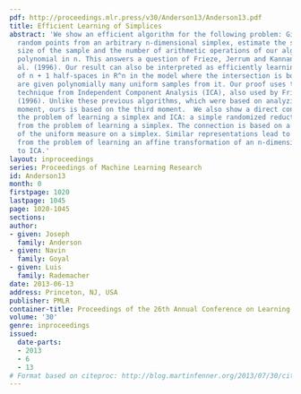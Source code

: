 ```yaml
---
pdf: http://proceedings.mlr.press/v30/Anderson13/Anderson13.pdf
title: Efficient Learning of Simplices
abstract: 'We show an efficient algorithm for the following problem: Given uniformly
  random points from an arbitrary n-dimensional simplex, estimate the simplex. The
  size of the sample and the number of arithmetic operations of our algorithm are
  polynomial in n. This answers a question of Frieze, Jerrum and Kannan Frieze et
  al. (1996). Our result can also be interpreted as efficiently learning the intersection
  of n + 1 half-spaces in R^n in the model where the intersection is bounded and we
  are given polynomially many uniform samples from it. Our proof uses the local search
  technique from Independent Component Analysis (ICA), also used by Frieze et al.
  (1996). Unlike these previous algorithms, which were based on analyzing the fourth
  moment, ours is based on the third moment.  We also show a direct connection between
  the problem of learning a simplex and ICA: a simple randomized reduction to ICA
  from the problem of learning a simplex. The connection is based on a known representation
  of the uniform measure on a simplex. Similar representations lead to a reduction
  from the problem of learning an affine transformation of an n-dimensional l_p ball
  to ICA.'
layout: inproceedings
series: Proceedings of Machine Learning Research
id: Anderson13
month: 0
firstpage: 1020
lastpage: 1045
page: 1020-1045
sections: 
author:
- given: Joseph
  family: Anderson
- given: Navin
  family: Goyal
- given: Luis
  family: Rademacher
date: 2013-06-13
address: Princeton, NJ, USA
publisher: PMLR
container-title: Proceedings of the 26th Annual Conference on Learning Theory
volume: '30'
genre: inproceedings
issued:
  date-parts:
  - 2013
  - 6
  - 13
# Format based on citeproc: http://blog.martinfenner.org/2013/07/30/citeproc-yaml-for-bibliographies/
---
```

